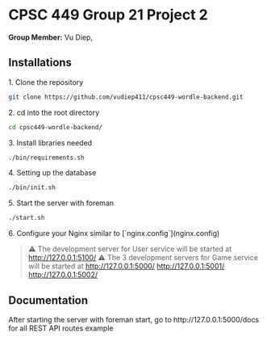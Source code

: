 # CPSC 449 Group 21 Project 2
<p><b>Group Member:</b> Vu Diep, <p/>

## Installations
<p>1. Clone the repository</p>

```sh
git clone https://github.com/vudiep411/cpsc449-wordle-backend.git
```
<p>2. cd into the root directory</p>

```sh
cd cpsc449-wordle-backend/
```
<p>3. Install libraries needed</p>

```sh
./bin/requirements.sh
```
<p>4. Setting up the database</p>

```sh
./bin/init.sh
```
<p>5. Start the server with foreman</p>

```sh
./start.sh
```

<p>6. Configure your Nginx similar to [`nginx.config`](nginx.config)</p>


> ⚠ The development server for User service will be started at http://127.0.0.1:5100/
> ⚠ The 3 development servers for Game service will be started at http://127.0.0.1:5000/  http://127.0.0.1:5001/  http://127.0.0.1:5002/

## Documentation

<p>After starting the server with foreman start, go to http://127.0.0.1:5000/docs for all REST API routes example</p>